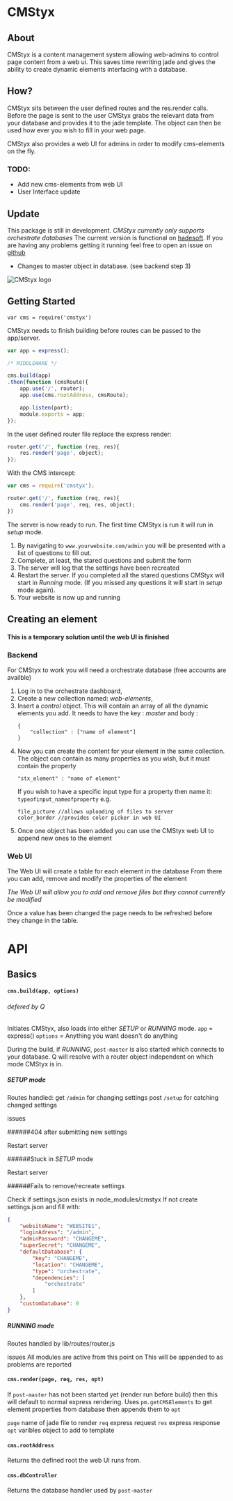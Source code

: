 # CMStyx
## About
CMStyx is a content management system allowing web-admins to control page content from a web ui. This saves time rewriting jade and gives the ability to create dynamic elements interfacing with a database.

## How?
CMStyx sits between the user defined routes and the res.render calls.
Before the page is sent to the user CMStyx grabs the relevant data from your database and
provides it to the jade template.
The object can then be used how ever you wish to fill in your web page.

CMStyx also provides a web UI for admins in order to modify cms-elements on the fly.

### TODO:
- Add new cms-elements from web UI
- User Interface update

## Update
This package is still in development.
*CMStyx currently only supports orchestrate databases*
The current version is functional on [hadesoft](http://www.hadesoft.io). If you are having any problems getting it running feel free to  open an issue on [github](https://github.com/HadeSoft/CMStyx/issues)

- Changes to master object in database. (see backend step 3)

![CMStyx logo](http://www.hadesoft.io/images/cmstyx_Logo.png)
## Getting Started
`var cms = require('cmstyx')`

CMStyx needs to finish building before routes can be passed to the app/server.

```javascript
var app = express();

/* MIDDLEWARE */

cms.build(app)
.then(function (cmsRoute){
	app.use('/', router);
	app.use(cms.rootAddress, cmsRoute);

	app.listen(port);
	module.exports = app;
});
```

In the user defined router file replace the express render:
```javascript
router.get('/', function (req, res){
	res.render('page', object);
});
```

With the CMS intercept:
```javascript
var cms = require('cmstyx');

router.get('/', function (req, res){
	cms.render('page', req, res, object);
})
```

The server is now ready to run.
The first time CMStyx is run it will run in *setup* mode.

1. By navigating to `www.yourwebsite.com/admin` you will be presented with a list of questions to fill out.
2. Complete, at least, the stared questions and submit the form
3. The server will log that the settings have been recreated
4. Restart the server. If you completed all the stared questions CMStyx will start in *Running* mode. (If you missed any questions it will start in *setup* mode again).
5. Your website is now up and running

## Creating an element
#### This is a temporary solution until the web UI is finished

### Backend
For CMStyx to work you will need a orchestrate database (free accounts are availble)

1. Log in to the orchestrate dashboard,
2. Create a new collection named: *web-elements*,
3. Insert a *control* object. This will contain an array of all the dynamic elements you add.
	It needs to have the key : *master*
	and body :
	```
	{
		"collection" : ["name of element"]
	}
	```
4. Now you can create the content for your element in the same collection.
	The object can contain as many properties as you wish, but it must contain the property
	```
	"stx_element" : "name of element"
	```
	If you wish to have a specific input type for a property then name it: `typeofinput_nameofproperty` e.g.
	```
	file_picture //allows uploading of files to server
	color_border //provides color picker in web UI
	```
5. Once one object has been added you can use the CMStyx web UI to append new ones to the element

### Web UI

The Web UI will create a table for each element in the database
From there you can add, remove and modify the properties of the element

*The Web UI will allow you to add and remove files but they cannot currently be modified*

Once a value has been changed the page needs to be refreshed before they change in the table.


# API

## Basics

#### `cms.build(app, options)`

###### defered by Q

Initiates CMStyx, also loads into either *SETUP* or *RUNNING* mode.
`app` = express()
`options` = Anything you want doesn't do anything

During the build, if *RUNNING*, `post-master` is also started which connects to your database.
Q will resolve with a router object independent on which mode CMStyx is in.

##### SETUP mode
Routes handled:
get `/admin` for changing settings
post `/setup` for catching changed settings

issues

######404 after submitting new settings

Restart server

######Stuck in *SETUP* mode

Restart server

######Fails to remove/recreate settings

Check if settings.json exists in node_modules/cmstyx
If not create settings.json and fill with:
```json
{
    "websiteName": "WEBSITE1",
    "loginAdress": "/admin",
    "adminPassword": "CHANGEME",
    "superSecret": "CHANGEME",
    "defaultDatabase": {
        "key": "CHANGEME",
        "location": "CHANGEME",
        "type": "orchestrate",
        "dependencies": [
            "orchestrate"
        ]
    },
    "customDatabase": 0
}
```

##### RUNNING mode

Routes handled by lib/routes/router.js

issues
All modules are active from this point on
This will be appended to as problems are reported


#### `cms.render(page, req, res, opt)`

If `post-master` has not been started yet (render run before build) then this will default to normal express rendering.
Uses `pm.getCMSElements` to get element properties from database then appends them to `opt`

`page` name of jade file to render
`req` express request
`res` express response
`opt` varibles object to add to template


#### `cms.rootAddress`

Returns the defined root the web UI runs from.


#### `cms.dbController`

Returns the database handler used by `post-master`
